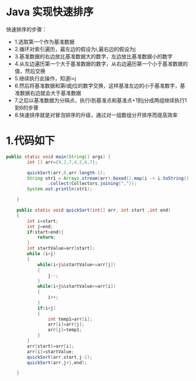 
# Java 实现快速排序

快速排序的步骤：
- 1.选取第一个作为基准数据
- 2.循环对索引遍历，最左边的假设为i,最右边的假设为j
- 3.基准数据的右边放比基准数据大的数字，左边放比基准数据小的数字
- 4.从左边遍历第一个大于基准数据的数字，从右边遍历第一个小于基准数据的值，然后交换
- 5.继续执行此操作，知道i=j
- 6.然后将基准数据和第i或j位的数字交换，这样基准左边的小于基准数字，基准数据右边就会大于基准数据
- 7.之后以基准数据为分隔点，执行i到基准点和基准点+1到j分成两组继续执行1到6的步骤
- 8.快速排序就是对冒泡排序的升级，通过对一组数组分开排序而提高效率



# 1.代码如下
```java
public static void main(String[] args) {
        int [] arr={9,2,7,4,2,6,7};

        quickSort(arr,0,arr.length-1);
        String str1 = Arrays.stream(arr).boxed().map(i -> i.toString()) //必须将普通数组 boxed才能 在 map 里面 toString
                .collect(Collectors.joining(","));
        System.out.println(str1);

    }

    public static void quickSort(int[] arr, int start ,int end)
    {
        int i=start;
        int j=end;
        if(start>end){
            return;
        }
        int startValue=arr[start];
        while (i<j)
        {
            while(i<j&&startValue<=arr[j])
            {
                j--;
            }
            while(i<j&&startValue>=arr[i])
            {
                i++;
            }
            if(i<j)
            {
                int temp1=arr[i];
                arr[i]=arr[j];
                arr[j]=temp1;
            }
        }
        arr[start]=arr[i];
        arr[i]=startValue;
        quickSort(arr,start,j-1);
        quickSort(arr,j+1,end);

    }
```
